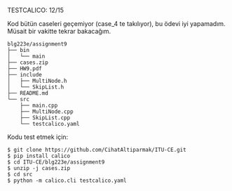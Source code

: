 TESTCALICO: 12/15

Kod bütün caseleri geçemiyor (case_4 te takılıyor), bu ödevi iyi yapamadım. Müsait bir vakitte tekrar bakacağım.

```
blg223e/assignment9
├── bin
│   └── main
├── cases.zip
├── HW9.pdf
├── include
│   ├── MultiNode.h
│   └── SkipList.h
├── README.md
└── src
    ├── main.cpp
    ├── MultiNode.cpp
    ├── SkipList.cpp
    └── testcalico.yaml
```

Kodu test etmek için:

```shell
$ git clone https://github.com/CihatAltiparmak/ITU-CE.git
$ pip install calico
$ cd ITU-CE/blg223e/assignment9
$ unzip -j cases.zip
$ cd src
$ python -m calico.cli testcalico.yaml
```
